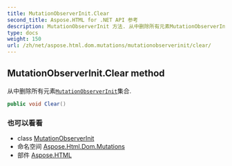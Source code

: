 ```yaml
---
title: MutationObserverInit.Clear
second_title: Aspose.HTML for .NET API 参考
description: MutationObserverInit 方法. 从中删除所有元素MutationObserverInit集合.
type: docs
weight: 150
url: /zh/net/aspose.html.dom.mutations/mutationobserverinit/clear/
---
```

## MutationObserverInit.Clear method

从中删除所有元素[`MutationObserverInit`](../)集合.

```csharp
public void Clear()
```

### 也可以看看

* class [MutationObserverInit](../)
* 命名空间 [Aspose.Html.Dom.Mutations](../../mutationobserverinit/)
* 部件 [Aspose.HTML](../../../)


